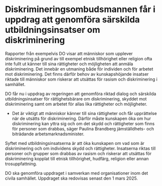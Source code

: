 # Diskrimineringsombudsmannen får i uppdrag att genomföra särskilda utbildningsinsatser om diskriminering

Rapporter från exempelvis DO visar att människor som upplever diskriminering på grund av till exempel etnisk tillhörighet eller religion ofta inte fullt ut känner till sina rättigheter och möjligheten att anmäla diskriminering. Det innebär en utmaning både för individen och för arbetet mot diskriminering. Det finns därför behov av kunskapshöjande insatser riktade till människor som riskerar att utsättas för rasism och diskriminering i samhället.

DO får nu i uppdrag av regeringen att genomföra riktad dialog och särskilda utbildningsinsatser för rättighetsbärare om diskriminering, skyddet mot diskriminering samt om arbetet för allas lika rättigheter och möjligheter.

- Det är viktigt att människor känner till sina rättigheter och får upprättelse när de utsätts för diskriminering. Därför måste kunskapen öka om hur diskriminering kan yttra sig och om det skydd och rättigheter som finns för personer som drabbas, säger Paulina Brandberg jämställdhets- och biträdande arbetsmarknadsminister.

Syftet med utbildningsinsatserna är att öka kunskapen om vad som är diskriminering och om individens skydd och rättigheter. Insatserna riktas till personer och grupper som drabbas av rasism och riskerar att utsättas för diskriminering kopplat till etnisk tillhörighet, hudfärg, religion eller annan trosuppfattning.

DO ska genomföra uppdraget i samverkan med organisationer inom det civila samhället. Uppdraget ska redovisas senast den 1 mars 2025.
